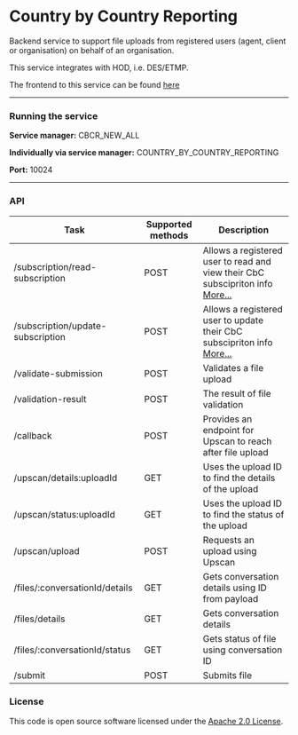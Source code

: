 
# Country by Country Reporting

Backend service to support file uploads from registered users (agent, client or organisation) on behalf of an organisation.

This service integrates with HOD, i.e. DES/ETMP.

The frontend to this service can be found [here]("https://github.com/hmrc/country-by-country-reporting-frontend/")

---

### Running the service

**Service manager:** CBCR_NEW_ALL

**Individually via service manager:** COUNTRY_BY_COUNTRY_REPORTING

**Port:** 10024

---

### API

| Task                              | Supported methods | Description                                                                                                |
|-----------------------------------|-------------------|------------------------------------------------------------------------------------------------------------|
| /subscription/read-subscription   | POST              | Allows a registered user to read and view their CbC subscipriton info [More...](docs/read-subscription.md) |
| /subscription/update-subscription | POST              | Allows a registered user to update their CbC subscipriton info [More...](docs/update-subscription.md)      |
| /validate-submission              | POST              | Validates a file upload                                                                                    |
| /validation-result                | POST              | The result of file validation                                                                              |
| /callback                         | POST              | Provides an endpoint for Upscan to reach after file upload                                                 |
| /upscan/details:uploadId          | GET               | Uses the upload ID to find the details of the upload                                                       |
| /upscan/status:uploadId           | GET               | Uses the upload ID to find the status of the upload                                                        |
| /upscan/upload                    | POST              | Requests an upload using Upscan                                                                            |
| /files/:conversationId/details    | GET               | Gets conversation details using ID from payload                                                            |
| /files/details                    | GET               | Gets conversation details                                                                                  |
| /files/:conversationId/status     | GET               | Gets status of file using conversation ID                                                                  |
| /submit                           | POST              | Submits file                                                                                               |



### License

This code is open source software licensed under the [Apache 2.0 License]("http://www.apache.org/licenses/LICENSE-2.0.html").
